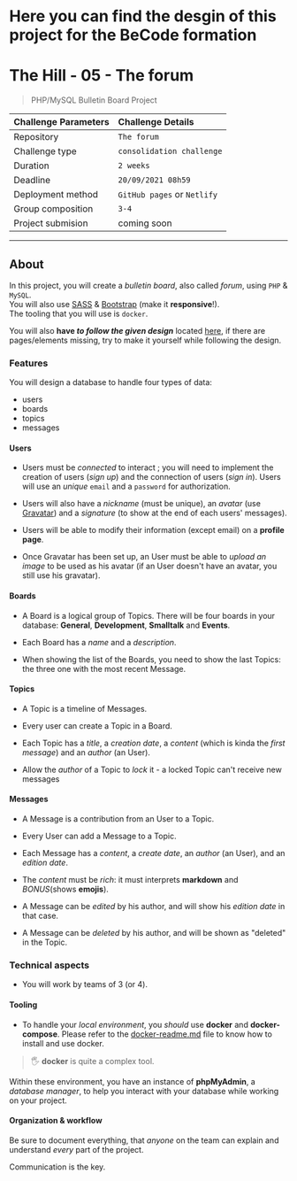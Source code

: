 
# Here you can find the desgin of this project for the BeCode formation

# The Hill - 05 - The forum

> PHP/MySQL Bulletin Board Project

| Challenge Parameters | Challenge Details           |
| :------------------- | :-------------------------- |
| Repository           | `The forum`                 |
| Challenge type       | `consolidation challenge`   |
| Duration             | `2 weeks`                   |
| Deadline             | `20/09/2021 08h59`          |
| Deployment method    | `GitHub pages` or `Netlify` |
| Group composition    | `3-4`                       |
| Project submision    | coming soon                 |

---

## About

In this project, you will create a _bulletin board_, also called _forum_, using `PHP` & `MySQL`.  
You will also use [SASS](https://sass-lang.com/install) & [Bootstrap](https://getbootstrap.com/) (make it **responsive**!).  
The tooling that you will use is `docker`.

You will also **have _to follow the given design_** located [here](./design), if there are pages/elements missing, try to make it yourself while following the design.

### Features

You will design a database to handle four types of data:

- users
- boards
- topics
- messages

#### Users

- Users must be _connected_ to interact ; you will need to implement the creation of users (_sign up_) and the connection of users (_sign in_). Users will use an _unique_ `email` and a `password` for authorization.

- Users will also have a _nickname_ (must be unique), an _avatar_ (use [Gravatar](//gravatar.com)) and a _signature_ (to show at the end of each users' messages).

- Users will be able to modify their information (except email) on a **profile page**.

- Once Gravatar has been set up, an User must be able to _upload an image_ to be used as his avatar (if an User doesn't have an avatar, you still use his gravatar).

#### Boards

- A Board is a logical group of Topics. There will be four boards in your database: **General**, **Development**, **Smalltalk** and **Events**.

- Each Board has a _name_ and a _description_.

- When showing the list of the Boards, you need to show the last Topics: the three one with the most recent Message.

#### Topics

- A Topic is a timeline of Messages.

- Every user can create a Topic in a Board.

- Each Topic has a _title_, a _creation date_, a _content_ (which is kinda the _first message_) and an _author_ (an User).

- Allow the _author_ of a Topic to _lock_ it - a locked Topic can't receive new messages

#### Messages

- A Message is a contribution from an User to a Topic.

- Every User can add a Message to a Topic.

- Each Message has a _content_, a _create date_, an _author_ (an User), and an _edition date_.

- The _content_ must be _rich_: it must interprets **markdown** and _BONUS_(shows **emojis**).

- A Message can be _edited_ by his author, and will show his _edition date_ in that case.

- A Message can be _deleted_ by his author, and will be shown as "deleted" in the Topic.

### Technical aspects

- You will work by teams of 3 (or 4).

#### Tooling

- To handle your _local environment_, you _should_ use **docker** and **docker-compose**. Please refer to the [docker-readme.md](./docker-readme.md) file to know how to install and use docker.

> 🖐 **docker** is quite a complex tool.

Within these environment, you have an instance of **phpMyAdmin**, a _database manager_, to help you interact with your database while working on your project.

#### Organization & workflow

Be sure to document everything, that _anyone_ on the team can explain and understand _every_ part of the project.

Communication is the key.